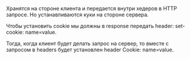 Хранятся на стороне клиента и передается внутри хедеров в HTTP запросе. Но устанавливаются куки на стороне сервера.

Чтобы установить cookie мы должны в response передать header:
set-cookie: name=value.

Тогда, когда клиент будет делать запрос на сервер, то вместе с запросом в headers будет установлен header Cookie: name=value.
